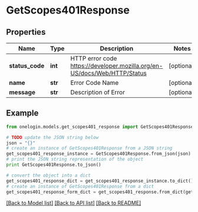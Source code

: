 # GetScopes401Response


## Properties
Name | Type | Description | Notes
------------ | ------------- | ------------- | -------------
**status_code** | **int** | HTTP error code https://developer.mozilla.org/en-US/docs/Web/HTTP/Status | [optional] 
**name** | **str** | Error Code Name | [optional] 
**message** | **str** | Description of Error | [optional] 

## Example

```python
from onelogin.models.get_scopes401_response import GetScopes401Response

# TODO update the JSON string below
json = "{}"
# create an instance of GetScopes401Response from a JSON string
get_scopes401_response_instance = GetScopes401Response.from_json(json)
# print the JSON string representation of the object
print GetScopes401Response.to_json()

# convert the object into a dict
get_scopes401_response_dict = get_scopes401_response_instance.to_dict()
# create an instance of GetScopes401Response from a dict
get_scopes401_response_form_dict = get_scopes401_response.from_dict(get_scopes401_response_dict)
```
[[Back to Model list]](../README.md#documentation-for-models) [[Back to API list]](../README.md#documentation-for-api-endpoints) [[Back to README]](../README.md)


